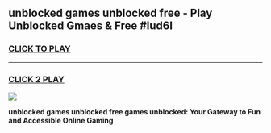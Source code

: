 
## unblocked games unblocked free - Play Unblocked Gmaes & Free #lud6l
<h3>
<a href="https://premium.freeplayer.one?title=unblocked_games_unblocked_free&ref=03M">CLICK TO PLAY</a></h3>
<hr>

<h3>
<a href="https://premium.freeplayer.one?title=unblocked_games_unblocked_free&ref=03M">CLICK 2 PLAY</a>
  
</h3>

<a href="https://premium.freeplayer.one?title=unblocked_games_unblocked_free&ref=03M"><img src="https://clearcache.store/games.png"></a>


**unblocked games unblocked free games unblocked: Your Gateway to Fun and Accessible Online Gaming**
